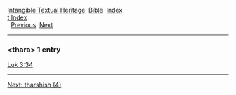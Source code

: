 [Intangible Textual Heritage](../../index)  [Bible](../index) 
[Index](index)   
[t Index](_t_)  
  [Previous](c11438)  [Next](c11440) 

------------------------------------------------------------------------

### &lt;thara&gt; 1 entry

[Luk 3:34](../kjv/luk003.htm#034)  

------------------------------------------------------------------------

[Next: tharshish (4)](c11440)
